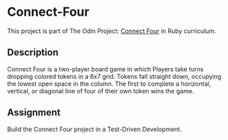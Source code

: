 # Connect-Four

This project is part of The Odin Project: [Connect Four](https://www.theodinproject.com/lessons/ruby-connect-four) in Ruby curriculum.

## Description

Connect Four is a two-player board game in which Players take turns dropping colored tokens in a 6x7 grid. Tokens fall straight down, occupying the lowest open space in the column. The first to complete a horizontal, vertical, or diagonal line of four of their own token wins the game.

## Assignment

Build the Connect Four project in a Test-Driven Development.
